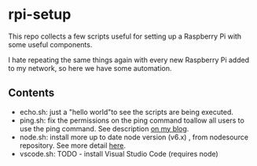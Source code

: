 # rpi-setup
This repo collects a few scripts useful for setting up a Raspberry Pi 
with some useful components. 

I hate repeating the same things again with every new Raspberry Pi added 
to my network, so here we have some automation.

## Contents

- echo.sh: just a "hello world"to see the scripts are being executed.
- ping.sh: fix the permissions on the ping command toallow
all users to use the ping command. See description [on my
blog](http://blog.abarbanell.de/linux/2017/01/11/ping/).
- node.sh: install more up to date node version (v6.x) , 
from nodesource repository. See more detail 
[here](https://github.com/nodesource/distributions).
- vscode.sh: TODO - install Visual Studio Code (requires node) 

